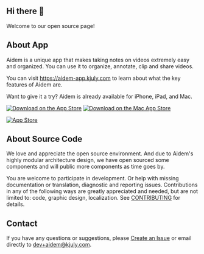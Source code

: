 ## Hi there 👋

Welcome to our open source page!

## About App 

Aidem is a unique app that makes taking notes on videos extremely easy and organized. You can use it to organize, annotate, clip and share videos.

You can visit https://aidem-app.kjuly.com to learn about what the key features of Aidem are.

Want to give it a try? Aidem is already available for iPhone, iPad, and Mac.

[![Download on the App Store](https://raw.githubusercontent.com/AidemX/AidemX.github.io/main/_assets/Download_on_the_App_Store_Badge_US-UK_RGB_blk_092917.svg)][AppStore-Link]
[![Download on the Mac App Store](https://raw.githubusercontent.com/AidemX/AidemX.github.io/main/_assets/Download_on_the_Mac_App_Store_Badge_US-UK_RGB_blk_092917.svg)][MacAppStore-Link]

[![App Store](https://img.shields.io/itunes/v/1554794581?logo=apple&label=App%20Store&labelColor=2F4858&color=A8DF8E)][AppStore-Link]

[AppStore-Link]: https://apps.apple.com/us/app/aidem/id1554794581?platform=iphone
[MacAppStore-Link]: https://apps.apple.com/us/app/aidem/id1554794581?platform=mac

## About Source Code

We love and appreciate the open source environment. And due to Aidem's highly modular architecture design, we have open sourced some components and will public more components as time goes by.

You are welcome to participate in development. Or help with missing documentation or translation, diagnostic and reporting issues. Contributions in any of the following ways are greatly appreciated and needed, but are not limited to: code, graphic design, localization. See [CONTRIBUTING](https://github.com/AidemX/.github/blob/main/CONTRIBUTING.md) for details.

## Contact

If you have any questions or suggestions, please [Create an Issue](https://github.com/AidemX/support/issues/new/choose) or email directly to dev+aidem@kjuly.com.
